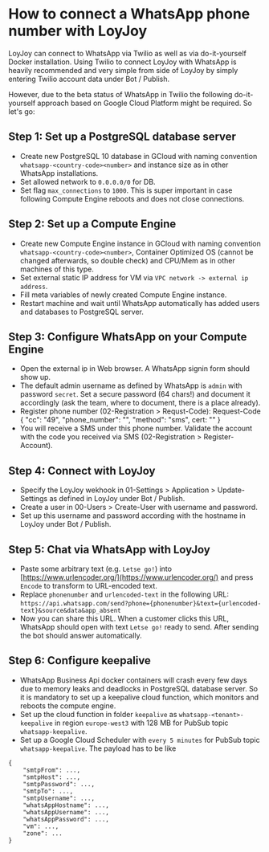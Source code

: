 # How to connect a WhatsApp phone number with LoyJoy

LoyJoy can connect to WhatsApp via Twilio as well as via do-it-yourself Docker installation. Using Twilio to connect LoyJoy with WhatsApp is heavily recommended and very simple from side of LoyJoy by simply entering Twilio account data under Bot / Publish. 

However, due to the beta status of WhatsApp in Twilio the following do-it-yourself approach based on Google Cloud Platform might be required. So let's go:


## Step 1: Set up a PostgreSQL database server

- Create new PostgreSQL 10 database in GCloud with naming convention `whatsapp-<country-code><number>` and instance size as in other WhatsApp installations.
- Set allowed network to `0.0.0.0/0` for DB.
- Set flag `max_connections` to `1000`. This is super important in case following Compute Engine reboots and does not close connections.


## Step 2: Set up a Compute Engine

- Create new Compute Engine instance in GCloud with naming convention `whatsapp-<country-code><number>`, Container Optimized OS (cannot be changed afterwards, so double check) and CPU/Mem as in other machines of this type.
- Set external static IP address for VM via `VPC network -> external ip address`.
- Fill meta variables of newly created Compute Engine instance.
- Restart machine and wait until WhatsApp automatically has added users and databases to PostgreSQL server.


## Step 3: Configure WhatsApp on your Compute Engine

- Open the external ip in Web browser. A WhatsApp signin form should show up.
- The default admin username as defined by WhatsApp is `admin` with password `secret`. Set a secure password (64 chars!) and document it accordingly (ask the team, where to document, there is a place already).
- Register phone number (02-Registration > Requst-Code):  Request-Code { "cc": "49", "phone_number": "<number>", "method": "sms", cert: "<cert>" }
- You will receive a SMS under this phone number. Validate the account with the code you received via SMS (02-Registration > Register-Account).


## Step 4: Connect with LoyJoy

- Specify the LoyJoy wekhook in 01-Settings > Application > Update-Settings as defined in LoyJoy under Bot / Publish.
- Create a user in 00-Users > Create-User with username and password.
- Set up this username and password according with the hostname in LoyJoy under Bot / Publish.


## Step 5: Chat via WhatsApp with LoyJoy

- Paste some arbitrary text (e.g. `Letse go!`) into [https://www.urlencoder.org/](https://www.urlencoder.org/) and press `Encode` to transform to URL-encoded text.
- Replace `phonenumber` and `urlencoded-text` in the following URL: `https://api.whatsapp.com/send?phone={phonenumber}&text={urlencoded-text}&source&data&app_absent`
- Now you can share this URL. When a customer clicks this URL, WhatsApp should open with text `Letse go!` ready to send. After sending the bot should answer automatically.


## Step 6: Configure keepalive

- WhatsApp Business Api docker containers will crash every few days due to memory leaks and deadlocks in PostgreSQL database server. So it is mandatory to set up a keepalive cloud function, which monitors and reboots the compute engine.
- Set up the cloud function in folder `keepalive` as `whatsapp-<tenant>-keepalive` in region `europe-west3` with 128 MB for PubSub topic `whatsapp-keepalive`.
- Set up a Google Cloud Scheduler with `every 5 minutes` for PubSub topic `whatsapp-keepalive`. The payload has to be like 

```
{
    "smtpFrom": ...,
    "smtpHost": ...,
    "smtpPassword": ...,
    "smtpTo": ...,
    "smtpUsername": ...,
    "whatsAppHostname": ...,
    "whatsAppUsername": ...,
    "whatsAppPassword": ...,
    "vm": ...,
    "zone": ...
}
```
